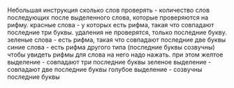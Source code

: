 Небольшая инструкция
сколько слов проверять - количество слов последующих после выделенного слова, которые проверяются на рифму.
красные слова - у которых есть рифма, такая что совпадают последние три буквы.
удаления не проверятся, только последние букву.
зеленые слова - есть рифма, такая что совпадают последние две буквы
синие слова - есть рифма другого типа (последние буквы созвучны)
чтобы увидеть рифмы для слова на него надо нажать.
при этом желтое выделение - совпадают три последние буквы
зеленое выделение - совпадают две последние буквы
голубое выделение - созвучны последние буквы 
